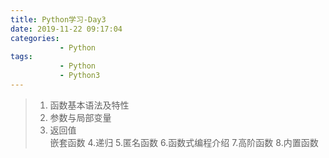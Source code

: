 ```yaml
---
title: Python学习-Day3
date: 2019-11-22 09:17:04
categories: 
           - Python
tags:
           - Python
           - Python3
---
```


> 1. 函数基本语法及特性
> 2. 参数与局部变量
> 3. 返回值  
嵌套函数
> 4.递归
> 5.匿名函数
> 6.函数式编程介绍
> 7.高阶函数
> 8.内置函数

